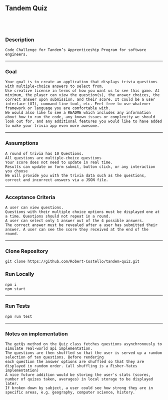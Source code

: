 ## Tandem Quiz

## </br>

### Description

    Code Challenge for Tandem’s Apprenticeship Program for software engineers.

---

### Goal

    Your goal is to create an application that displays trivia questions with multiple-choice answers to select from.
    Use creative license in terms of how you want us to see this game. At minimum, the player can view the question(s), the answer choices, the correct answer upon submission, and their score. It could be a user interface (UI), command-line-tool, etc. Feel free to use whatever framework or language you are comfortable with.
    We would also like to see a README which includes any information about how to run the code, any known issues or complexity we should look out for, and any additional features you would like to have added to make your trivia app even more awesome.

---

### Assumptions

    A round of trivia has 10 Questions.
    All questions are multiple-choice questions
    Your score does not need to update in real time.
    Results can update on form submit, button click, or any interaction you choose
    We will provide you with the trivia data such as the questions, correct and incorrect answers via a JSON file.

---

### Acceptance Criteria

    A user can view questions.
    Questions with their multiple choice options must be displayed one at a time. Questions should not repeat in a round.
    A user can select only 1 answer out of the 4 possible answers.
    The correct answer must be revealed after a user has submitted their answer. A user can see the score they received at the end of the round.

---

### Clone Repository

    git clone https://github.com/Robert-Costello/tandem-quiz.git

### Run Locally

    npm i
    npm start

---

### Run Tests

    npm run test

---

### Notes on implementation

    The getQs method on the Quiz class fetches questions asynchronously to simulate real-world api implementation. 
    The questions are then shuffled so that the user is served up a random selection of ten questions. Before rendering 
    each question the answer options are shuffled so that they are displayed in random order. (all shuffling is a Fisher-Yates implementation) 
    A nice future addition would be storing the user's stats (scores, number of quizes taken, averages) in local storage to be displayed later. 
    If broken down by subject, a user could see how strong they are in specific areas, e.g. geography, computer science, history.
